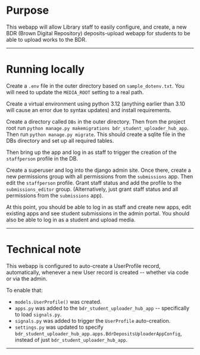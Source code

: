 # Purpose

This webapp will allow Library staff to easily configure, and create, a new BDR (Brown Digital Repository) deposits-upload webapp for students to be able to upload works to the BDR.

---


# Running locally

Create a `.env` file in the outer directory based on `sample_dotenv.txt`. You will need to update the `MEDIA_ROOT` setting to a real path. 

Create a virtual environment using python 3.12 (anything earlier than 3.10 will cause an error due to syntax updates) and install requirements.

Create a directory called `DBs` in the outer directory. Then from the project root run `python manage.py makemigrations bdr_student_uploader_hub_app`. Then run `python manage.py migrate`. This should create a sqlite file in the DBs directory and set up all required tables. 

Then bring up the app and log in as staff to trigger the creation of the `staffperson` profile in the DB. 

Create a superuser and log into the django admin site. Once there, create a new permissions group with all permissions from the `submissions` app. Then edit the `staffperson` profile. Grant staff status and add the profile to the `submissions_editor` group. (Alternatively, just grant staff status and all permissions from the `submissions` app).

At this point, you should be able to log in as staff and create new apps, edit existing apps and see student submissions in the admin portal. You should also be able to log in as a student and upload media.

--- 

# Technical note

This webapp is configured to auto-create a UserProfile record, automatically, whenever a new User record is created -- whether via code or via the admin.

To enable that:
- `models.UserProfile()` was created.
- `apps.py` was added to the `bdr_student_uploader_hub_app` -- specifically to load `signals.py`.
- `signals.py` was added to trigger the `UserProfile` auto-creation.
- `settings.py` was updated to specify `bdr_student_uploader_hub_app.apps.BdrDepositsUploaderAppConfig`, instead of just `bdr_student_uploader_hub_app`.

---
